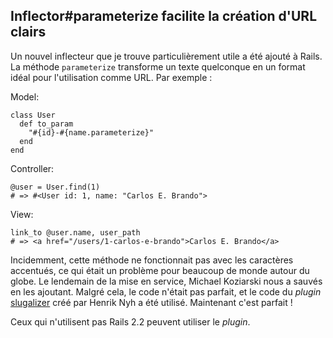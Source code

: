 ## Inflector#parameterize facilite la création d'URL clairs

Un nouvel inflecteur que je trouve particulièrement utile a été ajouté à Rails. La méthode `parameterize` transforme un texte quelconque en un format idéal pour l'utilisation comme URL. Par exemple :

Model:

	class User
	  def to_param
	    "#{id}-#{name.parameterize}"
	  end
	end

Controller:

	@user = User.find(1)
	# => #<User id: 1, name: "Carlos E. Brando">

View:

	link_to @user.name, user_path
	# => <a href="/users/1-carlos-e-brando">Carlos E. Brando</a>

Incidemment, cette méthode ne fonctionnait pas avec les caractères accentués, ce qui était un problème pour beaucoup de monde autour du globe. Le lendemain de la mise en service, Michael Koziarski nous a sauvés en les ajoutant. Malgré cela, le code n'était pas parfait, et le code du *plugin* [slugalizer](http://github.com/henrik/slugalizer/tree/master) créé par Henrik Nyh a été utilisé. Maintenant c'est parfait !

Ceux qui n'utilisent pas Rails&nbsp;2.2 peuvent utiliser le *plugin*.
